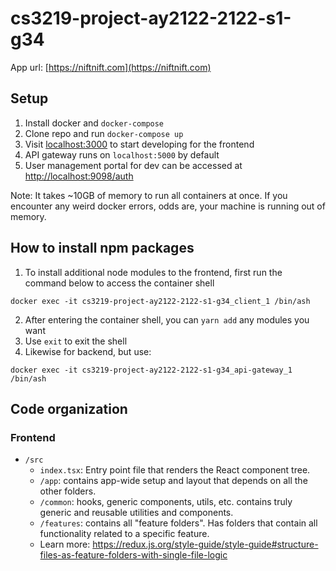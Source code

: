 # cs3219-project-ay2122-2122-s1-g34
App url: [https://niftnift.com](https://niftnift.com)

## Setup
1. Install docker and `docker-compose`
1. Clone repo and run `docker-compose up`
1. Visit [localhost:3000](http://localhost:3000) to start developing for the frontend
1. API gateway runs on `localhost:5000` by default
1. User management portal for dev can be accessed at [http://localhost:9098/auth](http://localhost:9098/auth)

Note: It takes ~10GB of memory to run all containers at once. If you encounter any weird docker errors, odds are, your machine is running out of memory.

## How to install npm packages
1. To install additional node modules to the frontend, first run the command below to access the container shell

```
docker exec -it cs3219-project-ay2122-2122-s1-g34_client_1 /bin/ash
```

2. After entering the container shell, you can `yarn add` any modules you want
1. Use `exit` to exit the shell
1. Likewise for backend, but use:
```
docker exec -it cs3219-project-ay2122-2122-s1-g34_api-gateway_1 /bin/ash
```

## Code organization
### Frontend
- `/src`
  - `index.tsx`: Entry point file that renders the React component tree.
  - `/app`: contains app-wide setup and layout that depends on all the other folders.
  - `/common`: hooks, generic components, utils, etc. contains truly generic and reusable utilities and components.
  - `/features`: contains all "feature folders". Has folders that contain all functionality related to a specific feature.
  - Learn more: https://redux.js.org/style-guide/style-guide#structure-files-as-feature-folders-with-single-file-logic
